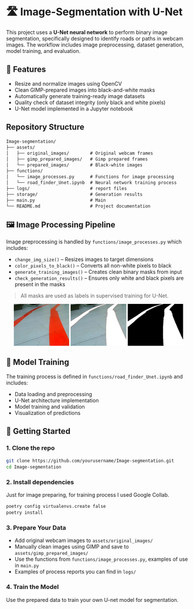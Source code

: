 # 🛣️ Image-Segmentation with U-Net

This project uses a **U-Net neural network** to perform binary image segmentation, specifically designed to identify roads or paths in webcam images. The workflow includes image preprocessing, dataset generation, model training, and evaluation.

## 🔧 Features

- Resize and normalize images using OpenCV
- Clean GIMP-prepared images into black-and-white masks
- Automatically generate training-ready image datasets
- Quality check of dataset integrity (only black and white pixels)
- U-Net model implemented in a Jupyter notebook

## Repository Structure
```
Image-segmentation/
├── assets/
│   ├── original_images/        # Original webcam frames
│   ├── gimp_prepared_images/   # Gimp prepared frames
│   └── prepared_images/        # Black-white images
├── functions/
│   └── image_processes.py      # Functions for image processing
│   └── road_finder_Unet.ipynb  # Neural network training process
├── logs/                       # report files
├── storage/                    # Generation results
├── main.py                     # Main
└── README.md                   # Project documentation
```

## 🖼️ Image Processing Pipeline

Image preprocessing is handled by `functions/image_processes.py` which includes:

- `change_img_size()` – Resizes images to target dimensions
- `color_pixels_to_black()` – Converts all non-white pixels to black
- `generate_training_images()` – Creates clean binary masks from input
- `check_generation_results()` – Ensures only white and black pixels are present in the masks

> All masks are used as labels in supervised training for U-Net.

<p align="center">
    <img src="https://github.com/AGNworks/Image-segmentation/blob/main/assets/original_images/0.jpg" alt="Original" width="30%" />
    <img src="https://github.com/AGNworks/Image-segmentation/blob/main/assets/gimp_prepared_images/0.png" alt="GIMP Prepared" width="30%" />
    <img src="https://github.com/AGNworks/Image-segmentation/blob/main/assets/prepared_images/y_0.png" alt="Final Mask" width="30%" />
</p>

## 🧠 Model Training

The training process is defined in `functions/road_finder_Unet.ipynb` and includes:

- Data loading and preprocessing
- U-Net architecture implementation
- Model training and validation
- Visualization of predictions

## 🚀 Getting Started

### 1. Clone the repo

```bash
git clone https://github.com/yourusername/Image-segmentation.git
cd Image-segmentation
```

### 2. Install dependencies
Just for image preparing, for training process I used Google Collab.
```bash
poetry config virtualenvs.create false
poetry install
```

### 3. Prepare Your Data
- Add original webcam images to `assets/original_images/`
- Manually clean images using GIMP and save to `assets/gimp_prepared_images/`
- Use the functions from `functions/image_processes.py`, examples of use in `main.py`
- Examples of process reports you can find in `logs/`

### 4. Train the Model
Use the prepared data to train your own U-net model for segmentation.